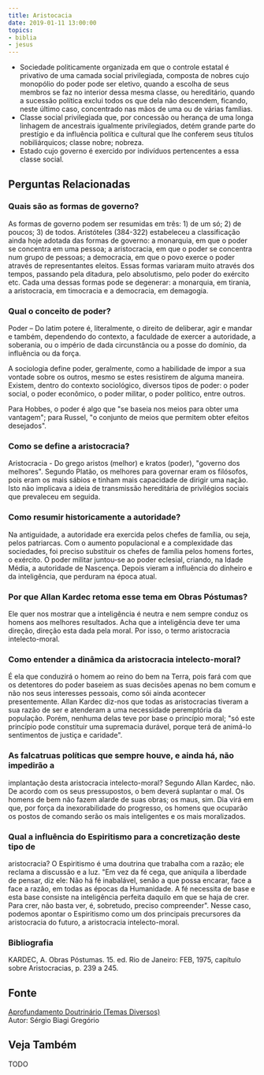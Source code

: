 ```yaml
---
title: Aristocacia
date: 2019-01-11 13:00:00
topics: 
- biblia
- jesus
---
```


* Sociedade politicamente organizada em que o controle estatal é privativo de uma camada social privilegiada, composta de nobres cujo monopólio do poder pode ser eletivo, quando a escolha de seus membros se faz no interior dessa mesma classe, ou hereditário, quando a sucessão política exclui todos os que dela não descendem, ficando, neste último caso, concentrado nas mãos de uma ou de várias famílias.
* Classe social privilegiada que, por concessão ou herança de uma longa linhagem de ancestrais igualmente privilegiados, detém grande parte do prestígio e da influência política e cultural que lhe conferem seus títulos nobiliárquicos; classe nobre; nobreza.
* Estado cujo governo é exercido por indivíduos pertencentes a essa classe social.

## Perguntas Relacionadas

### Quais são as formas de governo?
As formas de governo podem ser resumidas em três: 1) de um só; 2) de
poucos; 3) de todos. Aristóteles (384-322) estabeleceu a classificação
ainda hoje adotada das formas de governo: a monarquia, em que o
poder se concentra em uma pessoa; a aristocracia, em que o poder se
concentra num grupo de pessoas; a democracia, em que o povo exerce o
poder através de representantes eleitos. Essas formas variaram muito
através dos tempos, passando pela ditadura, pelo absolutismo, pelo poder
do exército etc. Cada uma dessas formas pode se degenerar: a monarquia,
em tirania, a aristocracia, em timocracia e a democracia, em
demagogia.

### Qual o conceito de poder?
Poder – Do latim potere é, literalmente, o direito de deliberar,
agir e mandar e também, dependendo do contexto, a faculdade de exercer a
autoridade, a soberania, ou o império de dada circunstância ou a posse
do domínio, da influência ou da força.

A sociologia define poder, geralmente, como a habilidade de impor a
sua vontade sobre os outros, mesmo se estes resistirem de alguma
maneira. Existem, dentro do contexto sociológico, diversos tipos de
poder: o poder social, o poder econômico, o poder militar, o poder
político, entre outros.

Para Hobbes, o poder é algo que "se baseia nos meios para obter uma
vantagem"; para Russel, "o conjunto de meios que permitem obter efeitos
desejados".

### Como se define a aristocracia?
Aristocracia - Do grego aristos (melhor) e kratos (poder),
"governo dos melhores". Segundo Platão, os melhores para governar eram
os filósofos, pois eram os mais sábios e tinham mais capacidade de
dirigir uma nação. Isto não implicava a ideia de transmissão hereditária
de privilégios sociais que prevaleceu em seguida.

### Como resumir historicamente a autoridade?
Na antiguidade, a autoridade era exercida pelos chefes de família, ou
seja, pelos patriarcas. Com o aumento populacional e a complexidade das
sociedades, foi preciso substituir os chefes de família pelos homens
fortes, o exército. O poder militar juntou-se ao poder eclesial,
criando, na Idade Média, a autoridade de Nascença. Depois vieram a
influência do dinheiro e da inteligência, que perduram na época atual.

### Por que Allan Kardec retoma esse tema em Obras Póstumas?
Ele quer nos mostrar que a inteligência é neutra e nem sempre conduz os
homens aos melhores resultados. Acha que a inteligência deve ter uma
direção, direção esta dada pela moral. Por isso, o termo aristocracia
intelecto-moral.

### Como entender a dinâmica da aristocracia intelecto-moral?
É ela que conduzirá o homem ao reino do bem na Terra, pois fará com que
os detentores do poder baseiem as suas decisões apenas no bem comum e
não nos seus interesses pessoais, como sói ainda acontecer
presentemente. Allan Kardec diz-nos que todas as aristocracias tiveram a
sua razão de ser e atenderam a uma necessidade peremptória da população.
Porém, nenhuma delas teve por base o princípio moral; "só este princípio
pode constituir uma supremacia durável, porque terá de animá-lo
sentimentos de justiça e caridade".

### As falcatruas políticas que sempre houve, e ainda há, não impedirão a
implantação desta aristocracia intelecto-moral?
Segundo Allan Kardec, não. De acordo com os seus pressupostos, o bem
deverá suplantar o mal. Os homens de bem não fazem alarde de suas obras;
os maus, sim. Dia virá em que, por força da inexorabilidade do
progresso, os homens que ocuparão os postos de comando serão os mais
inteligentes e os mais moralizados.

### Qual a influência do Espiritismo para a concretização deste tipo de
aristocracia?
O Espiritismo é uma doutrina que trabalha com a razão; ele reclama a
discussão e a luz. "Em vez da fé cega, que aniquila a liberdade de
pensar, diz ele: Não há fé inabalável, senão a que possa encarar, face a
face a razão, em todas as épocas da Humanidade. A fé necessita de base e
esta base consiste na inteligência perfeita daquilo em que se haja de
crer. Para crer, não basta ver, é, sobretudo, preciso compreender".
Nesse caso, podemos apontar o Espiritismo como um dos principais
precursores da aristocracia do futuro, a aristocracia
intelecto-moral.


### Bibliografia
KARDEC, A. Obras Póstumas. 15. ed. Rio de Janeiro: FEB, 1975, capítulo
sobre Aristocracias, p. 239 a 245.

## Fonte
[Aprofundamento Doutrinário (Temas Diversos)](https://sites.google.com/view/aprofundamentodoutrinario/aristocracias)  
Autor: Sérgio Biagi Gregório
## Veja Também
TODO

